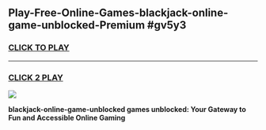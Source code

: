 
## Play-Free-Online-Games-blackjack-online-game-unblocked-Premium #gv5y3
<h3>
<a href="https://premium.freeplayer.one?title=blackjack-online-game-unblocked&ref=8M">CLICK TO PLAY</a></h3>
<hr>

<h3>
<a href="https://premium.freeplayer.one?title=blackjack-online-game-unblocked&ref=8M">CLICK 2 PLAY</a>
  
</h3>

<a href="https://premium.freeplayer.one?title=blackjack-online-game-unblocked&ref=8M"><img src="https://clearcache.store/games.png"></a>


**blackjack-online-game-unblocked games unblocked: Your Gateway to Fun and Accessible Online Gaming**

